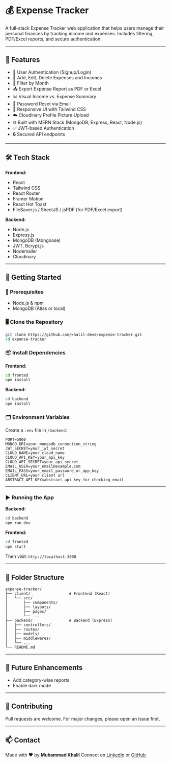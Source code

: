 # 💰 Expense Tracker

A full-stack Expense Tracker web application that helps users manage their personal finances by tracking income and expenses. Includes filtering, PDF/Excel reports, and secure authentication.

---

## 📌 Features

- 🔐 User Authentication (Signup/Login)
- 🧾 Add, Edit, Delete Expenses and Incomes
- 📅 Filter by Month
- 📤 Export Expense Report as PDF or Excel
- 📊 Visual Income vs. Expense Summary
- 🧠 Password Reset via Email
- 🧱 Responsive UI with Tailwind CSS
- ☁️ Cloudinary Profile Picture Upload
- 🌐 Built with MERN Stack (MongoDB, Express, React, Node.js)
- ✅ JWT-based Authentication
- 🔒 Secured API endpoints

---

## 🛠️ Tech Stack

**Frontend:**
- React
- Tailwind CSS
- React Router
- Framer Motion
- React Hot Toast
- FileSaver.js / SheetJS / jsPDF (for PDF/Excel export)

**Backend:**
- Node.js
- Express.js
- MongoDB (Mongoose)
- JWT, Bcrypt.js
- Nodemailer
- Cloudinary

---

## 🚀 Getting Started

### 🔧 Prerequisites
- Node.js & npm
- MongoDB (Atlas or local)

### 🖥️ Clone the Repository
```bash
git clone https://github.com/khalil-deve/expense-tracker.git
cd expense-tracker
````

### 📦 Install Dependencies

**Frontend:**

```bash
cd fronted
npm install
```

**Backend:**

```bash
cd backend
npm install
```

### 🗂️ Environment Variables

Create a `.env` file in `/backend`:

```env
PORT=5000
MONGO_URI=your_mongodb_connection_string
JWT_SECRET=your_jwt_secret
CLOUD_NAME=your_cloud_name
CLOUD_API_KEY=your_api_key
CLOUD_API_SECRET=your_api_secret
EMAIL_USER=your_email@example.com
EMAIL_PASS=your_email_password_or_app_key
CLIENT_URL=your client url
ABSTRACT_API_KEY=abstract_api_key_for_checking_email
```

---

### ▶️ Running the App

**Backend:**

```bash
cd backend
npm run dev
```

**Frontend:**

```bash
cd fronted
npm start
```

Then visit: `http://localhost:3000`

---

## 📁 Folder Structure

```
expense-tracker/
├── client/                 # Frontend (React)
│   └── src/
│       ├── components/
│       ├── layouts/
│       ├── pages/
│       └── ...
├── backend/                # Backend (Express)
│   ├── controllers/
│   ├── routes/
│   ├── models/
│   ├── middlewares/
│   └── ...
└── README.md
```

---

## 🧠 Future Enhancements

* Add category-wise reports
* Enable dark mode

---

## 🤝 Contributing

Pull requests are welcome. For major changes, please open an issue first.

---


## 📫 Contact

Made with ❤️ by **Muhammad Khalil**
Connect on [LinkedIn](https://www.linkedin.com/in/khalil-dev) or [GitHub](https://github.com/khalil-dev)



